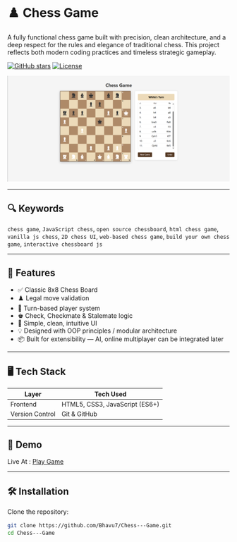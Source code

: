 # ♟️ Chess Game

A fully functional chess game built with precision, clean architecture, and a deep respect for the rules and elegance of traditional chess. This project reflects both modern coding practices and timeless strategic gameplay.

[![GitHub stars](https://img.shields.io/github/stars/Bhavu7/Chess---Game.svg)](https://github.com/Bhavu7/Chess---Game/stargazers)
[![License](https://img.shields.io/github/license/Bhavu7/Chess---Game.svg)](https://github.com/Bhavu7/Chess---Game/blob/main/LICENSE)


![Chess Game Screenshot - Bhavu7](Screenshot.png "Chess Game UI – JavaScript-based Online Chess Game")

---

## 🔍 Keywords

`chess game`, `JavaScript chess`, `open source chessboard`, `html chess game`, `vanilla js chess`, `2D chess UI`, `web-based chess game`, `build your own chess game`, `interactive chessboard js`

---

## 🚀 Features

- ✅ Classic 8x8 Chess Board
- ♟️ Legal move validation
- 🔄 Turn-based player system
- ♚ Check, Checkmate & Stalemate logic
- 🎨 Simple, clean, intuitive UI
- 💡 Designed with OOP principles / modular architecture
- 📦 Built for extensibility — AI, online multiplayer can be integrated later

---

## 🖥️ Tech Stack

| Layer        | Tech Used              |
|--------------|------------------------|
| Frontend     | HTML5, CSS3, JavaScript (ES6+) |
| Version Control | Git & GitHub         |

---

## 📸 Demo

Live At : [Play Game](https://bhavu7.github.io/Chess---Game/)

---

## 🛠️ Installation

Clone the repository:

```bash
git clone https://github.com/Bhavu7/Chess---Game.git
cd Chess---Game
